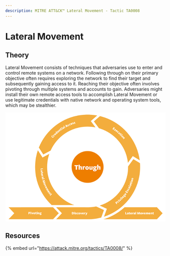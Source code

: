 ```yaml
---
description: MITRE ATT&CK™ Lateral Movement - Tactic TA0008
---
```


# Lateral Movement

## Theory

Lateral Movement consists of techniques that adversaries use to enter and control remote systems on a network. Following through on their primary objective often requires exploring the network to find their target and subsequently gaining access to it. Reaching their objective often involves pivoting through multiple systems and accounts to gain. Adversaries might install their own remote access tools to accomplish Lateral Movement or use legitimate credentials with native network and operating system tools, which may be stealthier.

![](../../.gitbook/assets/killchain-trough.png)

## Resources

{% embed url="https://attack.mitre.org/tactics/TA0008/" %}
